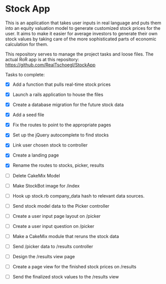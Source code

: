 Stock App
=========

This is an application that takes user inputs in real language and puts them into an equity valuation model to generate customized stock prices for the user.  It aims to make it easier for average investors to generate their own stock values by taking care of the more sophisticated parts of economic calculation for them.

This repository serves to manage the project tasks and loose files.  The actual RoR app is at this repository: https://github.com/RealTschoegl/StockApp

Tasks to complete:

- [x] Add a function that pulls real-time stock prices

- [x] Launch a rails application to house the files

- [x]  Create a database migration for the future stock data

- [x] Add a seed file 

- [x] Fix the routes to point to the appropriate pages

- [x] Set up the jQuery autocomplete to find stocks

- [x] Link user chosen stock to controller 

- [x] Create a landing page

- [x] Rename the routes to stocks, picker, results

- [ ] Delete CakeMix Model

- [ ] Make StockBot image for /index

- [ ] Hook up stock.rb company_data hash to relevant data sources. 

- [ ] Send stock model data to the Picker controller

- [ ] Create a user input page layout on /picker

- [ ] Create a user input question on /picker

- [ ] Make a CakeMix module that reruns the stock data

- [ ] Send /picker data to /results controller

- [ ] Design the /results view page

- [ ] Create a page view for the finished stock prices on /results

- [ ] Send the finalized stock values to the /results view 


